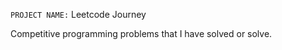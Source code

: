 `PROJECT NAME:` Leetcode Journey

<p>Competitive programming problems that I have solved or solve.</p>

